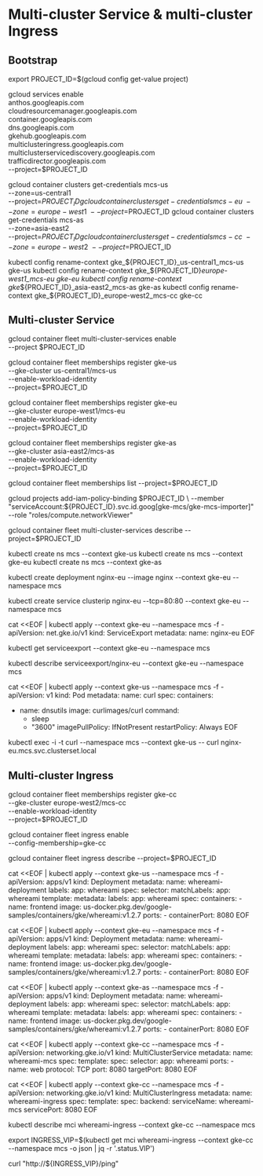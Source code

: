 # Multi-cluster Service & multi-cluster Ingress
## Bootstrap
export PROJECT_ID=$(gcloud config get-value project)

gcloud services enable \
    anthos.googleapis.com \
    cloudresourcemanager.googleapis.com \
    container.googleapis.com \
    dns.googleapis.com \
    gkehub.googleapis.com \
    multiclusteringress.googleapis.com \
    multiclusterservicediscovery.googleapis.com \
    trafficdirector.googleapis.com \
    --project=$PROJECT_ID

gcloud container clusters get-credentials mcs-us \
    --zone=us-central1 \
    --project=$PROJECT_ID
gcloud container clusters get-credentials mcs-eu \
    --zone=europe-west1 \
    --project=$PROJECT_ID
gcloud container clusters get-credentials mcs-as \
    --zone=asia-east2 \
    --project=$PROJECT_ID
gcloud container clusters get-credentials mcs-cc \
    --zone=europe-west2 \
    --project=$PROJECT_ID

kubectl config rename-context gke_${PROJECT_ID}_us-central1_mcs-us gke-us
kubectl config rename-context gke_${PROJECT_ID}_europe-west1_mcs-eu gke-eu
kubectl config rename-context gke_${PROJECT_ID}_asia-east2_mcs-as gke-as
kubectl config rename-context gke_${PROJECT_ID}_europe-west2_mcs-cc gke-cc

## Multi-cluster Service
gcloud container fleet multi-cluster-services enable \
    --project $PROJECT_ID

gcloud container fleet memberships register gke-us \
    --gke-cluster us-central1/mcs-us \
    --enable-workload-identity \
    --project=$PROJECT_ID

gcloud container fleet memberships register gke-eu \
    --gke-cluster europe-west1/mcs-eu \
    --enable-workload-identity \
    --project=$PROJECT_ID

gcloud container fleet memberships register gke-as \
    --gke-cluster asia-east2/mcs-as \
    --enable-workload-identity \
    --project=$PROJECT_ID

gcloud container fleet memberships list --project=$PROJECT_ID

gcloud projects add-iam-policy-binding $PROJECT_ID \
    --member "serviceAccount:${PROJECT_ID}.svc.id.goog[gke-mcs/gke-mcs-importer]" \
    --role "roles/compute.networkViewer"

gcloud container fleet multi-cluster-services describe --project=$PROJECT_ID

kubectl create ns mcs --context gke-us
kubectl create ns mcs --context gke-eu
kubectl create ns mcs --context gke-as

kubectl create deployment nginx-eu --image nginx --context gke-eu --namespace mcs

kubectl create service clusterip nginx-eu --tcp=80:80 --context gke-eu --namespace mcs

cat <<EOF | kubectl apply --context gke-eu --namespace mcs -f -
apiVersion: net.gke.io/v1
kind: ServiceExport
metadata:
 name: nginx-eu
EOF

kubectl get serviceexport --context gke-eu --namespace mcs

kubectl describe serviceexport/nginx-eu --context gke-eu --namespace mcs

cat <<EOF | kubectl apply --context gke-us --namespace mcs -f -
apiVersion: v1
kind: Pod
metadata:
  name: curl
spec:
  containers:
  - name: dnsutils
    image: curlimages/curl
    command:
      - sleep
      - "3600"
    imagePullPolicy: IfNotPresent
  restartPolicy: Always
EOF

kubectl exec -i -t curl --namespace mcs --context gke-us -- curl nginx-eu.mcs.svc.clusterset.local

## Multi-cluster Ingress
gcloud container fleet memberships register gke-cc \
    --gke-cluster europe-west2/mcs-cc \
    --enable-workload-identity \
    --project=$PROJECT_ID

gcloud container fleet ingress enable \
   --config-membership=gke-cc

gcloud container fleet ingress describe --project=$PROJECT_ID

cat <<EOF | kubectl apply --context gke-us --namespace mcs -f -
apiVersion: apps/v1
kind: Deployment
metadata:
  name: whereami-deployment
  labels:
    app: whereami
spec:
  selector:
    matchLabels:
      app: whereami
  template:
    metadata:
      labels:
        app: whereami
    spec:
      containers:
      - name: frontend
        image: us-docker.pkg.dev/google-samples/containers/gke/whereami:v1.2.7
        ports:
        - containerPort: 8080
EOF

cat <<EOF | kubectl apply --context gke-eu --namespace mcs -f -
apiVersion: apps/v1
kind: Deployment
metadata:
  name: whereami-deployment
  labels:
    app: whereami
spec:
  selector:
    matchLabels:
      app: whereami
  template:
    metadata:
      labels:
        app: whereami
    spec:
      containers:
      - name: frontend
        image: us-docker.pkg.dev/google-samples/containers/gke/whereami:v1.2.7
        ports:
        - containerPort: 8080
EOF

cat <<EOF | kubectl apply --context gke-as --namespace mcs -f -
apiVersion: apps/v1
kind: Deployment
metadata:
  name: whereami-deployment
  labels:
    app: whereami
spec:
  selector:
    matchLabels:
      app: whereami
  template:
    metadata:
      labels:
        app: whereami
    spec:
      containers:
      - name: frontend
        image: us-docker.pkg.dev/google-samples/containers/gke/whereami:v1.2.7
        ports:
        - containerPort: 8080
EOF

cat <<EOF | kubectl apply --context gke-cc --namespace mcs -f -
apiVersion: networking.gke.io/v1
kind: MultiClusterService
metadata:
  name: whereami-mcs
spec:
  template:
    spec:
      selector:
        app: whereami
      ports:
      - name: web
        protocol: TCP
        port: 8080
        targetPort: 8080
EOF

cat <<EOF | kubectl apply --context gke-cc --namespace mcs -f -
apiVersion: networking.gke.io/v1
kind: MultiClusterIngress
metadata:
  name: whereami-ingress
spec:
  template:
    spec:
      backend:
        serviceName: whereami-mcs
        servicePort: 8080
EOF

kubectl describe mci whereami-ingress --context gke-cc --namespace mcs

export INGRESS_VIP=$(kubectl get mci whereami-ingress --context gke-cc --namespace mcs -o json | jq -r '.status.VIP')

curl "http://${INGRESS_VIP}/ping"